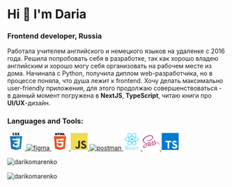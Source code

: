 <h1> Hi 👋 I'm Daria</h1>
<h3>Frontend developer, Russia</h3>

Работала учителем английского и немецкого языков на удаленке с 2016 года. Решила попробовать себя в разработке, так как хорошо владею английским и хорошо могу себя организовать на рабочем месте из дома.
Начинала с Python, получила диплом web-разработчика, но в процессе поняла, что душа лежит к frontend. Хочу делать максимально user-friendly приложения, для этого продолжаю совершенствоваться - в данный момент погружена в **NextJS**, **TypeScript**, читаю книги про **UI/UX**-дизайн.
<p align="left">
</p>

<h3 align="left">Languages and Tools:</h3>
<p align="left"> <a href="https://www.w3schools.com/css/" target="_blank" rel="noreferrer"> <img src="https://raw.githubusercontent.com/devicons/devicon/master/icons/css3/css3-original-wordmark.svg" alt="css3" width="40" height="40"/> </a> <a href="https://www.figma.com/" target="_blank" rel="noreferrer"> <img src="https://www.vectorlogo.zone/logos/figma/figma-icon.svg" alt="figma" width="40" height="40"/> </a> <a href="https://www.w3.org/html/" target="_blank" rel="noreferrer"> <img src="https://raw.githubusercontent.com/devicons/devicon/master/icons/html5/html5-original-wordmark.svg" alt="html5" width="40" height="40"/> </a> <a href="https://developer.mozilla.org/en-US/docs/Web/JavaScript" target="_blank" rel="noreferrer"> <img src="https://raw.githubusercontent.com/devicons/devicon/master/icons/javascript/javascript-original.svg" alt="javascript" width="40" height="40"/> </a> <a href="https://postman.com" target="_blank" rel="noreferrer"> <img src="https://www.vectorlogo.zone/logos/getpostman/getpostman-icon.svg" alt="postman" width="40" height="40"/> </a> <a href="https://reactjs.org/" target="_blank" rel="noreferrer"> <img src="https://raw.githubusercontent.com/devicons/devicon/master/icons/react/react-original-wordmark.svg" alt="react" width="40" height="40"/> </a> <a href="https://sass-lang.com" target="_blank" rel="noreferrer"> <img src="https://raw.githubusercontent.com/devicons/devicon/master/icons/sass/sass-original.svg" alt="sass" width="40" height="40"/> </a> <a href="https://www.typescriptlang.org/" target="_blank" rel="noreferrer"> <img src="https://raw.githubusercontent.com/devicons/devicon/master/icons/typescript/typescript-original.svg" alt="typescript" width="40" height="40"/> </a> </p>

<p><img align="center" src="https://github-readme-stats.vercel.app/api/top-langs?username=darikomarenko&show_icons=true&locale=en&layout=compact" alt="darikomarenko" /></p>

<p><img align="center" src="https://github-readme-streak-stats.herokuapp.com/?user=darikomarenko&" alt="darikomarenko" /></p>
